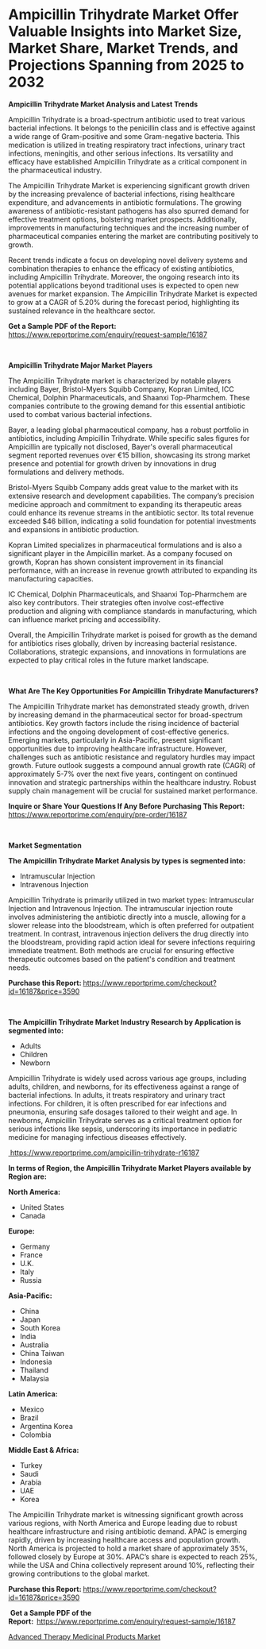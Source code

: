 <p><h1>Ampicillin Trihydrate Market Offer Valuable Insights into Market Size, Market Share, Market Trends, and Projections Spanning from 2025 to 2032</h1></p><p><strong>Ampicillin Trihydrate Market Analysis and Latest Trends</strong></p>
<p><p>Ampicillin Trihydrate is a broad-spectrum antibiotic used to treat various bacterial infections. It belongs to the penicillin class and is effective against a wide range of Gram-positive and some Gram-negative bacteria. This medication is utilized in treating respiratory tract infections, urinary tract infections, meningitis, and other serious infections. Its versatility and efficacy have established Ampicillin Trihydrate as a critical component in the pharmaceutical industry.</p><p>The Ampicillin Trihydrate Market is experiencing significant growth driven by the increasing prevalence of bacterial infections, rising healthcare expenditure, and advancements in antibiotic formulations. The growing awareness of antibiotic-resistant pathogens has also spurred demand for effective treatment options, bolstering market prospects. Additionally, improvements in manufacturing techniques and the increasing number of pharmaceutical companies entering the market are contributing positively to growth.</p><p>Recent trends indicate a focus on developing novel delivery systems and combination therapies to enhance the efficacy of existing antibiotics, including Ampicillin Trihydrate. Moreover, the ongoing research into its potential applications beyond traditional uses is expected to open new avenues for market expansion. The Ampicillin Trihydrate Market is expected to grow at a CAGR of 5.20% during the forecast period, highlighting its sustained relevance in the healthcare sector.</p></p>
<p><strong>Get a Sample PDF of the Report:&nbsp;</strong> <a href="https://www.reportprime.com/enquiry/request-sample/16187?utm_campaign=3507&utm_medium=2&utm_source=Github&utm_content=ia&utm_term=20032025&utm_id=ampicillin-trihydrate">https://www.reportprime.com/enquiry/request-sample/16187</a></p>
<p>&nbsp;</p>
<p><strong>Ampicillin Trihydrate Major Market Players</strong></p>
<p><p>The Ampicillin Trihydrate market is characterized by notable players including Bayer, Bristol-Myers Squibb Company, Kopran Limited, ICC Chemical, Dolphin Pharmaceuticals, and Shaanxi Top-Pharmchem. These companies contribute to the growing demand for this essential antibiotic used to combat various bacterial infections.</p><p>Bayer, a leading global pharmaceutical company, has a robust portfolio in antibiotics, including Ampicillin Trihydrate. While specific sales figures for Ampicillin are typically not disclosed, Bayer's overall pharmaceutical segment reported revenues over €15 billion, showcasing its strong market presence and potential for growth driven by innovations in drug formulations and delivery methods.</p><p>Bristol-Myers Squibb Company adds great value to the market with its extensive research and development capabilities. The company’s precision medicine approach and commitment to expanding its therapeutic areas could enhance its revenue streams in the antibiotic sector. Its total revenue exceeded $46 billion, indicating a solid foundation for potential investments and expansions in antibiotic production.</p><p>Kopran Limited specializes in pharmaceutical formulations and is also a significant player in the Ampicillin market. As a company focused on growth, Kopran has shown consistent improvement in its financial performance, with an increase in revenue growth attributed to expanding its manufacturing capacities.</p><p>IC Chemical, Dolphin Pharmaceuticals, and Shaanxi Top-Pharmchem are also key contributors. Their strategies often involve cost-effective production and aligning with compliance standards in manufacturing, which can influence market pricing and accessibility.</p><p>Overall, the Ampicillin Trihydrate market is poised for growth as the demand for antibiotics rises globally, driven by increasing bacterial resistance. Collaborations, strategic expansions, and innovations in formulations are expected to play critical roles in the future market landscape.</p></p>
<p>&nbsp;</p>
<p><strong>What Are The Key Opportunities For Ampicillin Trihydrate Manufacturers?</strong></p>
<p><p>The Ampicillin Trihydrate market has demonstrated steady growth, driven by increasing demand in the pharmaceutical sector for broad-spectrum antibiotics. Key growth factors include the rising incidence of bacterial infections and the ongoing development of cost-effective generics. Emerging markets, particularly in Asia-Pacific, present significant opportunities due to improving healthcare infrastructure. However, challenges such as antibiotic resistance and regulatory hurdles may impact growth. Future outlook suggests a compound annual growth rate (CAGR) of approximately 5-7% over the next five years, contingent on continued innovation and strategic partnerships within the healthcare industry. Robust supply chain management will be crucial for sustained market performance.</p></p>
<p><strong>Inquire or Share Your Questions If Any Before Purchasing This Report:</strong> <a href="https://www.reportprime.com/enquiry/pre-order/16187?utm_campaign=3507&utm_medium=2&utm_source=Github&utm_content=ia&utm_term=20032025&utm_id=ampicillin-trihydrate">https://www.reportprime.com/enquiry/pre-order/16187</a></p>
<p>&nbsp;</p>
<p><strong>Market Segmentation</strong></p>
<p><strong>The Ampicillin Trihydrate Market Analysis by types is segmented into:</strong></p>
<p><ul><li>Intramuscular Injection</li><li>Intravenous Injection</li></ul></p>
<p><p>Ampicillin Trihydrate is primarily utilized in two market types: Intramuscular Injection and Intravenous Injection. The intramuscular injection route involves administering the antibiotic directly into a muscle, allowing for a slower release into the bloodstream, which is often preferred for outpatient treatment. In contrast, intravenous injection delivers the drug directly into the bloodstream, providing rapid action ideal for severe infections requiring immediate treatment. Both methods are crucial for ensuring effective therapeutic outcomes based on the patient's condition and treatment needs.</p></p>
<p><strong>Purchase this Report:&nbsp;</strong><a href="https://www.reportprime.com/checkout?id=16187&price=3590&utm_campaign=3507&utm_medium=2&utm_source=Github&utm_content=ia&utm_term=20032025&utm_id=ampicillin-trihydrate">https://www.reportprime.com/checkout?id=16187&price=3590</a></p>
<p>&nbsp;</p>
<p><strong>The Ampicillin Trihydrate Market Industry Research by Application is segmented into:</strong></p>
<p><ul><li>Adults</li><li>Children</li><li>Newborn</li></ul></p>
<p><p>Ampicillin Trihydrate is widely used across various age groups, including adults, children, and newborns, for its effectiveness against a range of bacterial infections. In adults, it treats respiratory and urinary tract infections. For children, it is often prescribed for ear infections and pneumonia, ensuring safe dosages tailored to their weight and age. In newborns, Ampicillin Trihydrate serves as a critical treatment option for serious infections like sepsis, underscoring its importance in pediatric medicine for managing infectious diseases effectively.</p></p>
<p><a href="https://www.reportprime.com/ampicillin-trihydrate-r16187?utm_campaign=3507&utm_medium=2&utm_source=Github&utm_content=ia&utm_term=20032025&utm_id=ampicillin-trihydrate">&nbsp;https://www.reportprime.com/ampicillin-trihydrate-r16187</a></p>
<p><strong>In terms of Region, the Ampicillin Trihydrate Market Players available by Region are:</strong></p>
<p>
    <p> <strong> North America: </strong>
        <ul>
            <li>United States</li>
            <li>Canada</li>
        </ul>
        </p> 
    <p> <strong> Europe: </strong>
        <ul>
            <li>Germany</li>
            <li>France</li>
            <li>U.K.</li>
            <li>Italy</li>
            <li>Russia</li>
        </ul>
        </p> 
    <p> <strong> Asia-Pacific: </strong>
        <ul>
            <li>China</li>
            <li>Japan</li>
            <li>South Korea</li>
            <li>India</li>
            <li>Australia</li>
            <li>China Taiwan</li>
            <li>Indonesia</li>
            <li>Thailand</li>
            <li>Malaysia</li>
        </ul>
        </p> 
    <p> <strong> Latin America: </strong>
        <ul>
            <li>Mexico</li>
            <li>Brazil</li>
            <li>Argentina Korea</li>
            <li>Colombia</li>
        </ul>
        </p> 
    <p> <strong> Middle East & Africa: </strong>
        <ul>
            <li>Turkey</li>
            <li>Saudi</li>
            <li>Arabia</li>
            <li>UAE</li>
            <li>Korea</li>
        </ul>
    </p>
    </p>
<p><p>The Ampicillin Trihydrate market is witnessing significant growth across various regions, with North America and Europe leading due to robust healthcare infrastructure and rising antibiotic demand. APAC is emerging rapidly, driven by increasing healthcare access and population growth. North America is projected to hold a market share of approximately 35%, followed closely by Europe at 30%. APAC’s share is expected to reach 25%, while the USA and China collectively represent around 10%, reflecting their growing contributions to the global market.</p></p>
<p><strong>Purchase this Report: </strong><a href="https://www.reportprime.com/checkout?id=16187&price=3590&utm_campaign=3507&utm_medium=2&utm_source=Github&utm_content=ia&utm_term=20032025&utm_id=ampicillin-trihydrate">https://www.reportprime.com/checkout?id=16187&price=3590</a></p>
<p>&nbsp;<strong>Get a Sample PDF of the Report:&nbsp;&nbsp;</strong><a href="https://www.reportprime.com/enquiry/request-sample/16187?utm_campaign=3507&utm_medium=2&utm_source=Github&utm_content=ia&utm_term=20032025&utm_id=ampicillin-trihydrate">https://www.reportprime.com/enquiry/request-sample/16187</a></p>
<p><strong></strong></p>
<p><p><a href="https://github.com/akramisabtu/Market-Research-Report-List-1/blob/main/advanced-therapy-medicinal-products-market.md?utm_campaign=3507&utm_medium=2&utm_source=Github&utm_content=ia&utm_term=20032025&utm_id=ampicillin-trihydrate">Advanced Therapy Medicinal Products Market</a></p></p>
